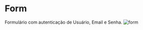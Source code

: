# Form
Formulário com autenticação de Usuário, Email e Senha.
![form](https://user-images.githubusercontent.com/83801962/125497920-b3080e6f-bad2-4a14-ac97-9f9e64016a22.png)

